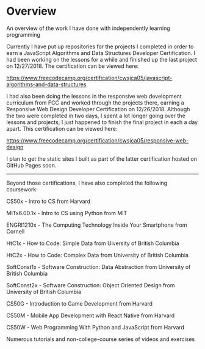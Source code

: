 # Overview
An overview of the work I have done with independently learning programming

Currently I have put up repositories for the projects I completed in order to earn a JavaScript Algorithms and Data Structures Developer Certification.  I had been working on the lessons for a while and finished up the last project on 12/27/2018.  The certification can be viewed here:

https://www.freecodecamp.org/certification/cwsjca05/javascript-algorithms-and-data-structures

I had also been doing the lessons in the responsive web development curriculum from FCC and worked through the projects there, earning a Responsive Web Design Developer Certification on 12/26/2018.  Although the two were completed in two days, I spent a lot longer going over the lessons and projects; I just happened to finish the final project in each a day apart.  This certification can be viewed here:

https://www.freecodecamp.org/certification/cwsjca05/responsive-web-design

I plan to get the static sites I built as part of the latter certification hosted on GitHub Pages soon.

***

Beyond those certifications, I have also completed the following coursework:

CS50x - Intro to CS from Harvard

MITx6.00.1x - Intro to CS using Python from MIT

ENGRI1210x - The Computing Technology Inside Your Smartphone from Cornell

HtC1x - How to Code: Simple Data from Uiversity of British Columbia

HtC2x - How to Code: Complex Data from University of British Columbia

SoftConst1x - Software Construction: Data Abstraction from University of British Columbia

SoftConst2x - Software Construction: Object Oriented Design from University of British Columbia

CS50G - Introduction to Game Development from Harvard

CS50M - Mobile App Development with React Native from Harvard

CS50W - Web Programming With Python and JavaScript from Harvard

Numerous tutorials and non-college-course series of videos and exercises
